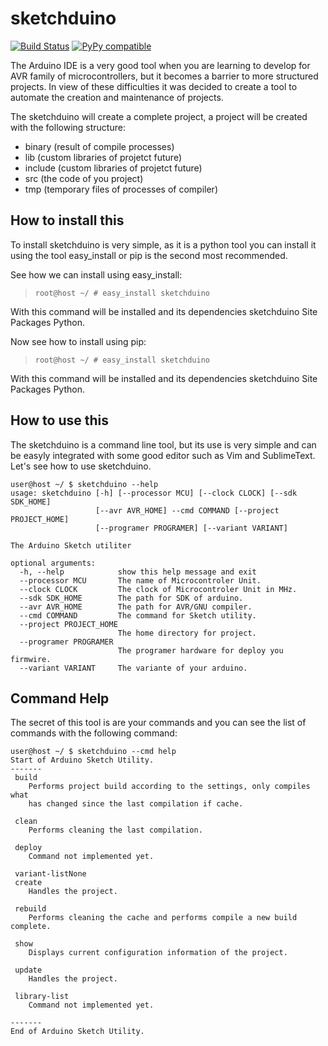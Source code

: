sketchduino
===========

[![Build Status](https://travis-ci.org/rodrigopmatias/sketchduino.png)](https://travis-ci.org/rodrigopmatias/sketchduino)
[![PyPy compatible](https://pypip.in/v/sketchduino/badge.png)](https://pypi.python.org/pypi/sketchduino)

The Arduino IDE is a very good tool when you are learning to develop for AVR family of microcontrollers, but it becomes a barrier to more structured projects. In view of these difficulties it was decided to create a tool to automate the creation and maintenance of projects.

The sketchduino will create a complete project, a project will be created with the following structure:

 - binary (result of compile processes)
 - lib (custom libraries of projetct future)
 - include (custom libraries of projetct future)
 - src (the code of you project)
 - tmp (temporary files of processes of compiler)

How to install this
-------------------

To install sketchduino is very simple, as it is a python tool you can install it using the tool easy_install or pip is the second most recommended.

See how we can install using easy_install:

> ``root@host ~/ # easy_install sketchduino``

With this command will be installed and its dependencies sketchduino Site Packages Python.

Now see how to install using pip:

> ``root@host ~/ # easy_install sketchduino``

With this command will be installed and its dependencies sketchduino Site Packages Python.

How to use this
---------------

The sketchduino is a command line tool, but its use is very simple and can be easyly integrated with some good editor such as Vim and SublimeText. Let's see how to use sketchduino.

    user@host ~/ $ sketchduino --help
    usage: sketchduino [-h] [--processor MCU] [--clock CLOCK] [--sdk SDK_HOME]
                       [--avr AVR_HOME] --cmd COMMAND [--project PROJECT_HOME]
                       [--programer PROGRAMER] [--variant VARIANT]

    The Arduino Sketch utiliter

    optional arguments:
      -h, --help            show this help message and exit
      --processor MCU       The name of Microcontroler Unit.
      --clock CLOCK         The clock of Microcontroler Unit in MHz.
      --sdk SDK_HOME        The path for SDK of arduino.
      --avr AVR_HOME        The path for AVR/GNU compiler.
      --cmd COMMAND         The command for Sketch utility.
      --project PROJECT_HOME
                            The home directory for project.
      --programer PROGRAMER
                            The programer hardware for deploy you firmwire.
      --variant VARIANT     The variante of your arduino.

Command Help
------------

The secret of this tool is are your commands and you can see the list of commands with the following command:

    user@host ~/ $ sketchduino --cmd help
    Start of Arduino Sketch Utility.
    -------
     build
        Performs project build according to the settings, only compiles what
        has changed since the last compilation if cache.

     clean
        Performs cleaning the last compilation.

     deploy
        Command not implemented yet.

     variant-listNone
     create
        Handles the project.

     rebuild
        Performs cleaning the cache and performs compile a new build complete.

     show
        Displays current configuration information of the project.

     update
        Handles the project.

     library-list
        Command not implemented yet.

    -------
    End of Arduino Sketch Utility.